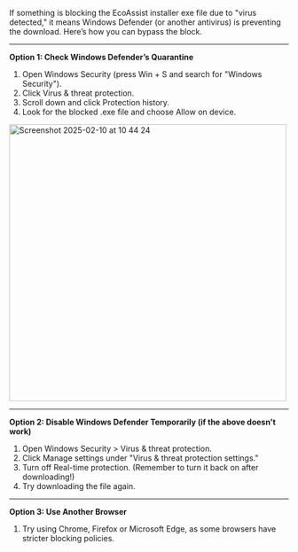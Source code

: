 
If something is blocking the EcoAssist installer exe file due to "virus detected," it means Windows Defender (or another antivirus) is preventing the download. Here’s how you can bypass the block.

---------------------------------

**Option 1: Check Windows Defender’s Quarantine**
1. Open Windows Security (press Win + S and search for "Windows Security").
2. Click Virus & threat protection.
3. Scroll down and click Protection history.
4. Look for the blocked .exe file and choose Allow on device.

<img width="500" alt="Screenshot 2025-02-10 at 10 44 24" src="https://github.com/user-attachments/assets/1ef59af4-cfc1-44be-ad98-c1066f606dc3" />

<br>

---------------------------------

**Option 2: Disable Windows Defender Temporarily (if the above doesn't work)**
1. Open Windows Security > Virus & threat protection.
2. Click Manage settings under "Virus & threat protection settings."
3. Turn off Real-time protection. (Remember to turn it back on after downloading!)
4. Try downloading the file again.

---------------------------------

**Option 3: Use Another Browser**
1. Try using Chrome, Firefox or Microsoft Edge, as some browsers have stricter blocking policies.
